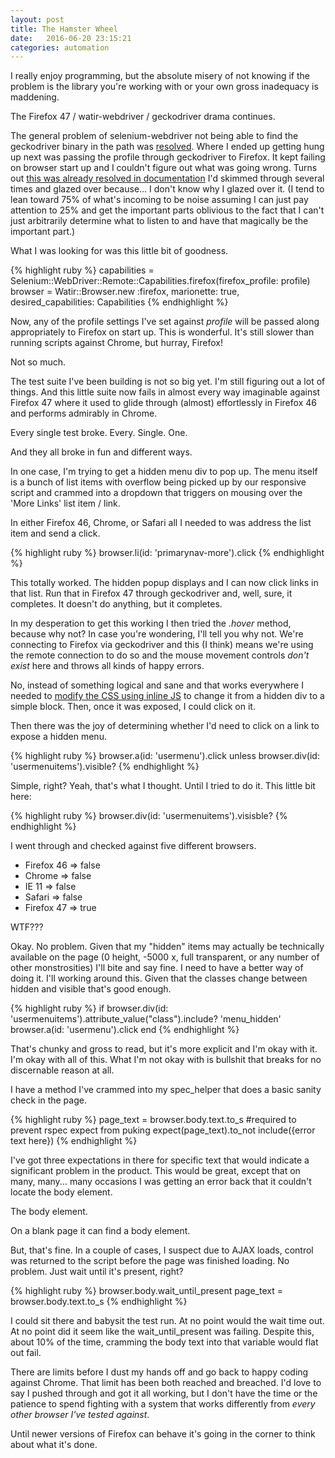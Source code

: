 ```yaml
---
layout: post
title: The Hamster Wheel
date:   2016-06-20 23:15:21
categories: automation
---
```

I really enjoy programming, but the absolute misery of not knowing if the problem is the library you're working with or your own gross inadequacy is maddening.

The Firefox 47 / watir-webdriver / geckodriver drama continues.

The general problem of selenium-webdriver not being able to find the geckodriver binary in the path was [resolved](https://github.com/SeleniumHQ/selenium/issues/2271). Where I ended up getting hung up next was passing the profile through geckodriver to Firefox. It kept failing on browser start up and I couldn't figure out what was going wrong. Turns out [this was already resolved in documentation](https://developer.mozilla.org/en-US/docs/Mozilla/QA/Marionette/WebDriver) I'd skimmed through several times and glazed over because... I don't know why I glazed over it. (I tend to lean toward 75% of what's incoming to be noise assuming I can just pay attention to 25% and get the important parts oblivious to the fact that I can't just arbitrarily determine what to listen to and have that magically be the important part.)

What I was looking for was this little bit of goodness.

{% highlight ruby %}
capabilities = Selenium::WebDriver::Remote::Capabilities.firefox(firefox_profile: profile)
browser = Watir::Browser.new :firefox, marionette: true, desired_capabilities: Capabilities
{% endhighlight %}

Now, any of the profile settings I've set against _profile_ will be passed along appropriately to Firefox on start up. This is wonderful. It's still slower than running scripts against Chrome, but hurray, Firefox!

Not so much.

The test suite I've been building is not so big yet. I'm still figuring out a lot of things. And this little suite now fails in almost every way imaginable against Firefox 47 where it used to glide through (almost) effortlessly in Firefox 46 and performs admirably in Chrome.

Every single test broke. Every. Single. One.

And they all broke in fun and different ways.

In one case, I'm trying to get a hidden menu div to pop up. The menu itself is a bunch of list items with overflow being picked up by our responsive script and crammed into a dropdown that triggers on mousing over the 'More Links' list item / link.

In either Firefox 46, Chrome, or Safari all I needed to was address the list item and send a click.

{% highlight ruby %}
browser.li(id: 'primarynav-more').click
{% endhighlight %}

This totally worked. The hidden popup displays and I can now click links in that list. Run that in Firefox 47 through geckodriver and, well, sure, it completes. It doesn't do anything, but it completes.

In my desperation to get this working I then tried the _.hover_ method, because why not? In case you're wondering, I'll tell you why not. We're connecting to Firefox via geckodriver and this (I think) means we're using the remote connection to do so and the mouse movement controls _don't exist_ here and throws all kinds of happy errors.

No, instead of something logical and sane and that works everywhere I needed to [modify the CSS using inline JS](https://jkotests.wordpress.com/2013/07/10/changing-an-elements-attribute-value/) to change it from a hidden div to a simple block. Then, once it was exposed, I could click on it.

Then there was the joy of determining whether I'd need to click on a link to expose a hidden menu.

{% highlight ruby %}
browser.a(id: 'usermenu').click unless browser.div(id: 'usermenuitems').visible?
{% endhighlight %}

Simple, right? Yeah, that's what I thought. Until I tried to do it. This little bit here:

{% highlight ruby %}
browser.div(id: 'usermenuitems').visisble?
{% endhighlight %}

I went through and checked against five different browsers.

* Firefox 46 => false
* Chrome => false
* IE 11 => false
* Safari => false
* Firefox 47 => true

WTF???

Okay. No problem. Given that my "hidden" items may actually be technically available on the page (0 height, -5000 x, full transparent, or any number of other monstrosities) I'll bite and say fine. I need to have a better way of doing it. I'll working around this. Given that the classes change between hidden and visible that's good enough.

{% highlight ruby %}
if browser.div(id: 'usermenuitems').attribute_value("class").include? 'menu_hidden'
  browser.a(id: 'usermenu').click
end
{% endhighlight %}

That's chunky and gross to read, but it's more explicit and I'm okay with it. I'm okay with all of this. What I'm not okay with is bullshit that breaks for no discernable reason at all.

I have a method I've crammed into my spec_helper that does a basic sanity check in the page.

{% highlight ruby %}
page_text = browser.body.text.to_s #required to prevent rspec expect from puking
expect(page_text).to_not include({error text here})
{% endhighlight %}

I've got three expectations in there for specific text that would indicate a significant problem in the product. This would be great, except that on many, many... many occasions I was getting an error back that it couldn't locate the body element.

The body element.

On a blank page it can find a body element.

But, that's fine. In a couple of cases, I suspect due to AJAX loads, control was returned to the script before the page was finished loading. No problem. Just wait until it's present, right?

{% highlight ruby %}
browser.body.wait_until_present
page_text = browser.body.text.to_s
{% endhighlight %}

I could sit there and babysit the test run. At no point would the wait time out. At no point did it seem like the wait_until_present was failing. Despite this, about 10% of the time, cramming the body text into that variable would flat out fail.

There are limits before I dust my hands off and go back to happy coding against Chrome. That limit has been both reached and breached. I'd love to say I pushed through and got it all working, but I don't have the time or the patience to spend fighting with a system that works differently from _every other browser I've tested against_.

Until newer versions of Firefox can behave it's going in the corner to think about what it's done.
